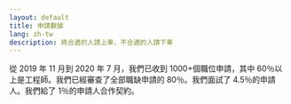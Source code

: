 ```yaml
---
layout: default
title: 申請數據
lang: zh-tw
description: 將合適的人請上車，不合適的人請下車
---
```




從 2019 年 11 月到 2020 年 7 月，我們已收到 1000+個職位申請，其中 60％以上是工程師。我們已經審查了全部職缺申請的 80％。我們面試了 4.5％的申請人。我們給了 1％的申請人合作契約。

<br>

